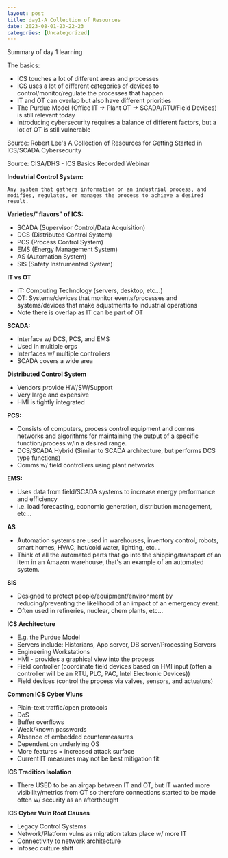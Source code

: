 ```yaml
---
layout: post
title: day1-A Collection of Resources 
date: 2023-08-01-23-22-23
categories: [Uncategorized]
---
```


Summary of day 1 learning 


The basics:

- ICS touches a lot of different areas and processes
- ICS uses a lot of different categories of devices to control/monitor/regulate the processes that happen
- IT and OT can overlap but also have different priorities
- The Purdue Model (Office IT -> Plant OT -> SCADA/RTU/Field Devices) is still relevant today
- Introducing cybersecurity requires a balance of different factors, but a lot of OT is still vulnerable


Source: Robert Lee's A Collection of Resources for Getting Started in ICS/SCADA Cybersecurity

Source: CISA/DHS - ICS Basics Recorded Webinar

**Industrial Control System:** 
```
Any system that gathers information on an industrial process, and modifies, regulates, or manages the process to achieve a desired result.

```

**Varieties/"flavors" of ICS:**

- SCADA (Supervisor Control/Data Acquisition)
- DCS (Distributed Control System)
- PCS (Process Control System)
- EMS (Energy Management System)
- AS (Automation System)
- SIS (Safety Instrumented System)


**IT vs OT**

- IT: Computing Technology (servers, desktop, etc...)
- OT: Systems/devices that monitor events/processes and systems/devices that make adjustments to industrial operations
- Note there is overlap as IT can be part of OT


**SCADA:**

- Interface w/ DCS, PCS, and EMS
- Used in multiple orgs
- Interfaces w/ multiple controllers
- SCADA covers a wide area

**Distributed Control System**

- Vendors provide HW/SW/Support
- Very large and expensive
- HMI is tightly integrated

**PCS:**

- Consists of computers, process control equipment and comms networks and algorithms for maintaining the output of a specific function/process w/in a desired range.
- DCS/SCADA Hybrid (Similar to SCADA architecture, but performs DCS type functions)
- Comms w/ field controllers using plant networks


**EMS:**

- Uses data from field/SCADA systems to increase energy performance and efficiency
- i.e. load forecasting, economic generation, distribution management, etc...

**AS**

- Automation systems are used in warehouses, inventory control, robots, smart homes, HVAC, hot/cold water, lighting, etc...
- Think of all the automated parts that go into the shipping/transport of an item in an Amazon warehouse, that's an example of an automated system.


**SIS**

- Designed to protect people/equipment/environment by reducing/preventing the likelihood of an impact of an emergency event.
- Often used in refineries, nuclear, chem plants, etc...


**ICS Architecture**

- E.g. the Purdue Model
 - Servers include: Historians, App server, DB server/Processing Servers
 - Engineering Workstations
 - HMI - provides a graphical view into the process
 - Field controller (coordinate field devices based on HMI input (often a controller will be an RTU, PLC, PAC, Intel Electronic Devices))
 - Field devices (control the process via valves, sensors, and actuators)




**Common ICS Cyber Vluns**

- Plain-text traffic/open protocols
- DoS
- Buffer overflows
- Weak/known passwords
- Absence of embedded countermeasures
- Dependent on underlying OS
- More features = increased attack surface
- Current IT measures may not be best mitigation fit

**ICS Tradition Isolation**

- There USED to be an airgap between IT and OT, but IT wanted more visibility/metrics from OT so therefore connections started to be made often w/ security as an afterthought

**ICS Cyber Vuln Root Causes**

- Legacy Control Systems
- Network/Platform vulns as migration takes place w/ more IT
- Connectivity to network architecture
- Infosec culture shift